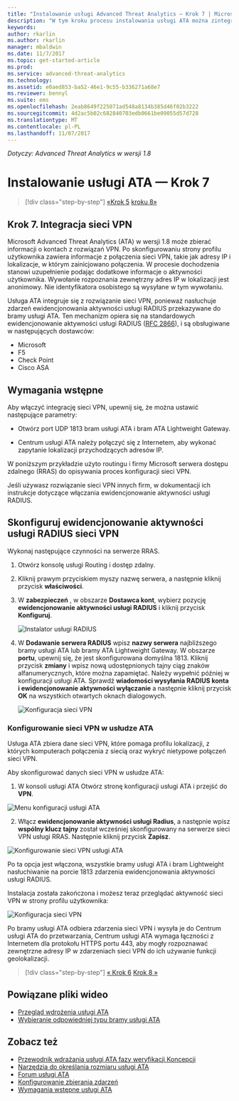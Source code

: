 ```yaml
---
title: "Instalowanie usługi Advanced Threat Analytics — Krok 7 | Microsoft Docs"
description: "W tym kroku procesu instalowania usługi ATA można zintegrować z sieci VPN."
keywords: 
author: rkarlin
ms.author: rkarlin
manager: mbaldwin
ms.date: 11/7/2017
ms.topic: get-started-article
ms.prod: 
ms.service: advanced-threat-analytics
ms.technology: 
ms.assetid: e0aed853-ba52-46e1-9c55-b336271a68e7
ms.reviewer: bennyl
ms.suite: ems
ms.openlocfilehash: 2eab8649f225071ad548a8134b385d46f02b3222
ms.sourcegitcommit: 4d2ac5b02c682840703edb0661be09055d57d728
ms.translationtype: MT
ms.contentlocale: pl-PL
ms.lasthandoff: 11/07/2017
---
```

*Dotyczy: Advanced Threat Analytics w wersji 1.8*



# <a name="install-ata---step-7"></a>Instalowanie usługi ATA — Krok 7

>[!div class="step-by-step"]
[«Krok 5](install-ata-step5.md)
[kroku 8»](install-ata-step7.md)

## <a name="step-7-integrate-vpn"></a>Krok 7. Integracja sieci VPN

Microsoft Advanced Threat Analytics (ATA) w wersji 1.8 może zbierać informacji o kontach z rozwiązań VPN. Po skonfigurowaniu strony profilu użytkownika zawiera informacje z połączenia sieci VPN, takie jak adresy IP i lokalizacje, w którym zainicjowano połączenia. W procesie dochodzenia stanowi uzupełnienie podając dodatkowe informacje o aktywności użytkownika. Wywołanie rozpoznania zewnętrzny adres IP w lokalizacji jest anonimowy. Nie identyfikatora osobistego są wysyłane w tym wywołaniu.

Usługa ATA integruje się z rozwiązanie sieci VPN, ponieważ nasłuchuje zdarzeń ewidencjonowania aktywności usługi RADIUS przekazywane do bramy usługi ATA. Ten mechanizm opiera się na standardowych ewidencjonowanie aktywności usługi RADIUS ([RFC 2866](https://tools.ietf.org/html/rfc2866)), i są obsługiwane w następujących dostawców:

-   Microsoft
-   F5
-   Check Point
-   Cisco ASA

## <a name="prerequisites"></a>Wymagania wstępne

Aby włączyć integrację sieci VPN, upewnij się, że można ustawić następujące parametry:

-   Otwórz port UDP 1813 bram usługi ATA i bram ATA Lightweight Gateway.

-   Centrum usługi ATA należy połączyć się z Internetem, aby wykonać zapytanie lokalizacji przychodzących adresów IP.

W poniższym przykładzie użyto routingu i firmy Microsoft serwera dostępu zdalnego (RRAS) do opisywania proces konfiguracji sieci VPN.

Jeśli używasz rozwiązanie sieci VPN innych firm, w dokumentacji ich instrukcje dotyczące włączania ewidencjonowanie aktywności usługi RADIUS.

## <a name="configure-radius-accounting-on-the-vpn-system"></a>Skonfiguruj ewidencjonowanie aktywności usługi RADIUS sieci VPN

Wykonaj następujące czynności na serwerze RRAS.
 
1.  Otwórz konsolę usługi Routing i dostęp zdalny.
2.  Kliknij prawym przyciskiem myszy nazwę serwera, a następnie kliknij przycisk **właściwości**.
3.  W **zabezpieczeń** , w obszarze **Dostawca kont**, wybierz pozycję **ewidencjonowanie aktywności usługi RADIUS** i kliknij przycisk **Konfiguruj**.

    ![Instalator usługi RADIUS](./media/radius-setup.png)

4.  W **Dodawanie serwera RADIUS** wpisz **nazwy serwera** najbliższego bramy usługi ATA lub bramy ATA Lightweight Gateway. W obszarze **portu**, upewnij się, że jest skonfigurowana domyślna 1813. Kliknij przycisk **zmiany** i wpisz nową udostępnionych tajny ciąg znaków alfanumerycznych, które można zapamiętać. Należy wypełnić później w konfiguracji usługi ATA. Sprawdź **wiadomości wysyłania RADIUS konta i ewidencjonowanie aktywności wyłączanie** a następnie kliknij przycisk **OK** na wszystkich otwartych oknach dialogowych.
 
     ![Konfiguracja sieci VPN](./media/vpn-set-accounting.png)
     
### <a name="configure-vpn-in-ata"></a>Konfigurowanie sieci VPN w usłudze ATA

Usługa ATA zbiera dane sieci VPN, które pomaga profilu lokalizacji, z których komputerach połączenia z siecią oraz wykryć nietypowe połączeń sieci VPN.

Aby skonfigurować danych sieci VPN w usłudze ATA:

1.  W konsoli usługi ATA Otwórz stronę konfiguracji usługi ATA i przejść do **VPN**.
 
  ![Menu konfiguracji usługi ATA](./media/config-menu.png)

2.  Włącz **ewidencjonowanie aktywności usługi Radius**, a następnie wpisz **wspólny klucz tajny** został wcześniej skonfigurowany na serwerze sieci VPN usługi RRAS. Następnie kliknij przycisk **Zapisz**.
 

  ![Konfigurowanie sieci VPN usługi ATA](./media/vpn.png)


Po ta opcja jest włączona, wszystkie bramy usługi ATA i bram Lightweight nasłuchiwanie na porcie 1813 zdarzenia ewidencjonowania aktywności usługi RADIUS. 

Instalacja została zakończona i możesz teraz przeglądać aktywność sieci VPN w strony profilu użytkownika:
 
   ![Konfiguracja sieci VPN](./media/vpn-user.png)

Po bramy usługi ATA odbiera zdarzenia sieci VPN i wysyła je do Centrum usługi ATA do przetwarzania, Centrum usługi ATA wymaga łączności z Internetem dla protokołu HTTPS portu 443, aby mogły rozpoznawać zewnętrzne adresy IP w zdarzeniach sieci VPN do ich używanie funkcji geolokalizacji.





>[!div class="step-by-step"]
[« Krok 6](install-ata-step5.md)
[Krok 8 »](install-ata-step7.md)



## <a name="related-videos"></a>Powiązane pliki wideo
- [Przegląd wdrożenia usługi ATA](https://channel9.msdn.com/Shows/Microsoft-Security/Overview-of-ATA-Deployment-in-10-Minutes)
- [Wybieranie odpowiedniej typu bramy usługi ATA](https://channel9.msdn.com/Shows/Microsoft-Security/ATA-Deployment-Choose-the-Right-Gateway-Type)


## <a name="see-also"></a>Zobacz też
- [Przewodnik wdrażania usługi ATA fazy weryfikacji Koncepcji](http://aka.ms/atapoc)
- [Narzędzia do określania rozmiaru usługi ATA](http://aka.ms/atasizingtool)
- [Forum usługi ATA](https://social.technet.microsoft.com/Forums/security/home?forum=mata)
- [Konfigurowanie zbierania zdarzeń](configure-event-collection.md)
- [Wymagania wstępne usługi ATA](ata-prerequisites.md)


